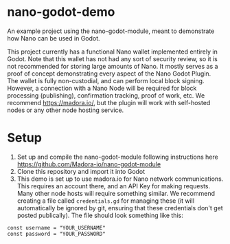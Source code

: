 # nano-godot-demo
An example project using the nano-godot-module, meant to demonstrate how Nano can be used in Godot.

This project currently has a functional Nano wallet implemented entirely in Godot. Note that this wallet has not had any sort of security review, so it is not recommended for storing large amounts of Nano. It mostly serves as a proof of concept demonstrating every aspect of the Nano Godot Plugin. The wallet is fully non-custodial, and can perform local block signing. However, a connection with a Nano Node will be required for block processing (publishing), confirmation tracking, proof of work, etc. We recommend https://madora.io/, but the plugin will work with self-hosted nodes or any other node hosting service.

# Setup
1. Set up and compile the nano-godot-module following instructions here https://github.com/Madora-io/nano-godot-module
2. Clone this repository and import it into Godot
3. This demo is set up to use madora.io for Nano network communications. This requires an account there, and an API Key for making requests. Many other node hosts will require something similar. We recommend creating a file called `credentials.gd` for managing these (it will automatically be ignored by git, ensuring that these credentials don't get posted publically). The file should look something like this:
```
const username = "YOUR_USERNAME"
const password = "YOUR_PASSWORD"
```
